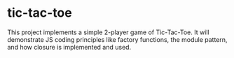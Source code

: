 # tic-tac-toe

This project implements a simple 2-player game of Tic-Tac-Toe. It will demonstrate JS coding principles like factory functions, the module pattern, and how closure is implemented and used.
